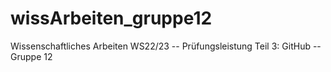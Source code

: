 # wissArbeiten_gruppe12
Wissenschaftliches Arbeiten WS22/23 -- Prüfungsleistung Teil 3: GitHub -- Gruppe 12
